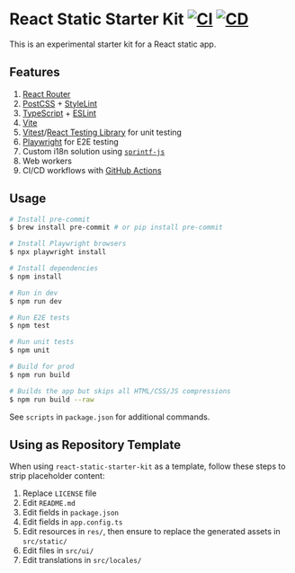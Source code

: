 # React Static Starter Kit [![CI](https://github.com/andrewscwei/react-static-starter-kit/workflows/CI/badge.svg)](https://github.com/andrewscwei/react-static-starter-kit/actions?query=workflow%3ACI) [![CD](https://github.com/andrewscwei/react-static-starter-kit/workflows/CD/badge.svg)](https://github.com/andrewscwei/react-static-starter-kit/actions?query=workflow%3ACD)

This is an experimental starter kit for a React static app.

## Features

1. [React Router](https://reacttraining.com/react-router/)
2. [PostCSS](https://postcss.org/) + [StyleLint](https://stylelint.io/)
3. [TypeScript](https://www.typescriptlang.org/) + [ESLint](https://eslint.org/)
4. [Vite](https://vitejs.dev/)
5. [Vitest](https://vitest.dev/)/[React Testing Library](https://testing-library.com/docs/react-testing-library/) for unit testing
6. [Playwright](https://playwright.dev/) for E2E testing
7. Custom i18n solution using [`sprintf-js`](https://www.npmjs.com/package/sprintf-js)
8. Web workers
9. CI/CD workflows with [GitHub Actions](https://github.com/features/actions)

## Usage

```sh
# Install pre-commit
$ brew install pre-commit # or pip install pre-commit

# Install Playwright browsers
$ npx playwright install

# Install dependencies
$ npm install

# Run in dev
$ npm run dev

# Run E2E tests
$ npm test

# Run unit tests
$ npm unit

# Build for prod
$ npm run build

# Builds the app but skips all HTML/CSS/JS compressions
$ npm run build --raw
```

See `scripts` in `package.json` for additional commands.

## Using as Repository Template

When using `react-static-starter-kit` as a template, follow these steps to strip placeholder content:

1. Replace `LICENSE` file
2. Edit `README.md`
3. Edit fields in `package.json`
4. Edit fields in `app.config.ts`
5. Edit resources in `res/`, then ensure to replace the generated assets in `src/static/`
6. Edit files in `src/ui/`
7. Edit translations in `src/locales/`
